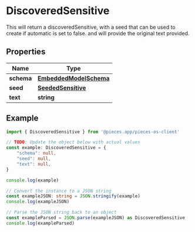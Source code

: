 
# DiscoveredSensitive

This will return a discoveredSensitive, with a seed that can be used to create if automatic is set to false. and will provide the original text provided.

## Properties

Name | Type
------------ | -------------
**schema** | [**EmbeddedModelSchema**](EmbeddedModelSchema)
**seed** | [**SeededSensitive**](SeededSensitive)
**text** | **string**

## Example

```typescript
import { DiscoveredSensitive } from '@pieces.app/pieces-os-client'

// TODO: Update the object below with actual values
const example: DiscoveredSensitive = {
    "schema": null,
    "seed": null,
    "text": null,
}

console.log(example)

// Convert the instance to a JSON string
const exampleJSON: string = JSON.stringify(example)
console.log(exampleJSON)

// Parse the JSON string back to an object
const exampleParsed = JSON.parse(exampleJSON) as DiscoveredSensitive
console.log(exampleParsed)
```


